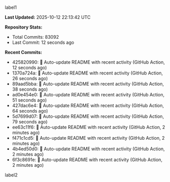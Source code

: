 
label1 
<!-- ACTIVITY_START -->
**Last Updated:** 2025-10-12 22:13:42 UTC

**Repository Stats:**
- Total Commits: 83092
- Last Commit: 12 seconds ago

**Recent Commits:**
- 425820990: 🤖 Auto-update README with recent activity (GitHub Action, 12 seconds ago)
- 1370a724a: 🤖 Auto-update README with recent activity (GitHub Action, 26 seconds ago)
- 89aad5bba: 🤖 Auto-update README with recent activity (GitHub Action, 38 seconds ago)
- ad0e454e0: 🤖 Auto-update README with recent activity (GitHub Action, 51 seconds ago)
- 427dac6e4: 🤖 Auto-update README with recent activity (GitHub Action, 64 seconds ago)
- 5d7699d07: 🤖 Auto-update README with recent activity (GitHub Action, 79 seconds ago)
- ee63c11f6: 🤖 Auto-update README with recent activity (GitHub Action, 2 minutes ago)
- f471c1cd5: 🤖 Auto-update README with recent activity (GitHub Action, 2 minutes ago)
- 4b4ed50d0: 🤖 Auto-update README with recent activity (GitHub Action, 2 minutes ago)
- 6f3c8691e: 🤖 Auto-update README with recent activity (GitHub Action, 2 minutes ago)
<!-- ACTIVITY_END -->

label2

